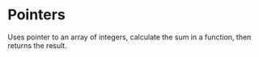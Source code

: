 # Pointers
Uses pointer to an array of integers, calculate the sum in a function, then returns the result.
